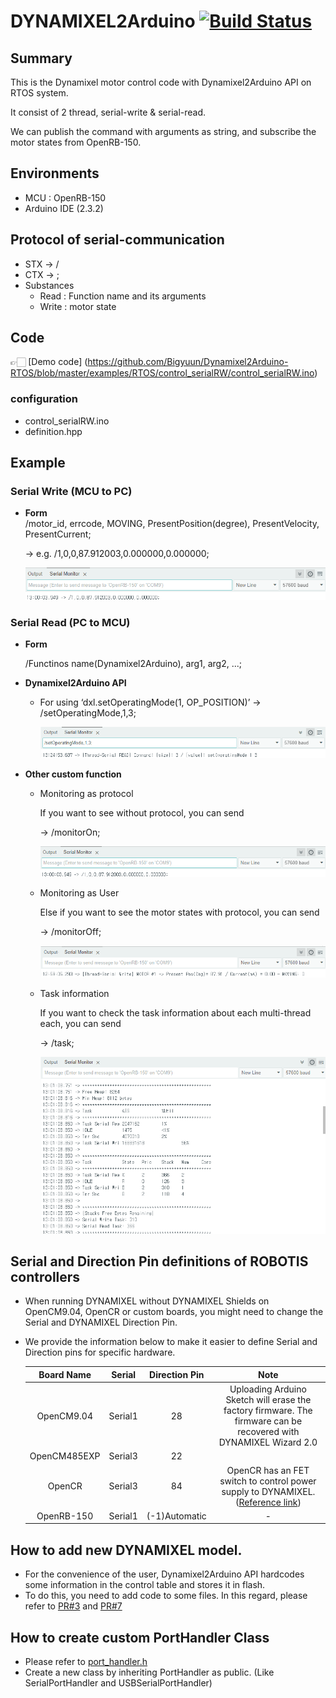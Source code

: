 # DYNAMIXEL2Arduino [![Build Status](https://github.com/ROBOTIS-GIT/Dynamixel2Arduino/workflows/dynamixel2arduino_ci/badge.svg)](https://github.com/ROBOTIS-GIT/Dynamixel2Arduino)


## Summary

This is the Dynamixel motor control code with Dynamixel2Arduino API on RTOS system.

It consist of 2 thread, serial-write & serial-read.

We can publish the command with arguments as string, and subscribe the motor states from OpenRB-150.

## Environments

- MCU : OpenRB-150
- Arduino IDE (2.3.2)

## Protocol of serial-communication

- STX → /
- CTX → ;
- Substances
    - Read : Function name and its arguments
    - Write : motor state

## Code
👉🏻 [Demo code] (https://github.com/Bigyuun/Dynamixel2Arduino-RTOS/blob/master/examples/RTOS/control_serialRW/control_serialRW.ino)

### configuration
- control_serialRW.ino
- definition.hpp


## Example
### Serial Write (MCU to PC)

- **Form**  
  /motor_id, errcode, MOVING, PresentPosition(degree), PresentVelocity, PresentCurrent;
  
  → e.g. /1,0,0,87.912003,0.000000,0.000000;
    
    ![Arduino Serial Monitor](./images/Untitled.png)
    

### Serial Read (PC to MCU)

- **Form**
  
  /Functinos name(Dynamixel2Arduino), arg1, arg2, ...;

- **Dynamixel2Arduino API**
    - For using ‘dxl.setOperatingMode(1, OP_POSITION)’
    → /setOperatingMode,1,3;
    
      ![Arduino Serial Monitor](./images/Untitled0.png)

- **Other custom function**
    - Monitoring as protocol
      
      If you want to see without protocol, you can send 
      
      → /monitorOn;
        
        ![Arduino Serial Monitor](./images/Untitled.png)
        
    - Monitoring as User
    
      Else if you want to see the motor states with protocol, you can send
      
      → /monitorOff;
        
        ![Arduino Serial Monitor](./images/Untitled1.png)
        
    - Task information
      
      If you want to check the task information about each multi-thread each, you can send
      
      → /task;
        
        ![Arduino Serial Monitor](./images/Untitled2.png)

## Serial and Direction Pin definitions of ROBOTIS controllers
 - When running DYNAMIXEL without DYNAMIXEL Shields on OpenCM9.04, OpenCR or custom boards, you might need to change the Serial and DYNAMIXEL Direction Pin.
 - We provide the information below to make it easier to define Serial and Direction pins for specific hardware.

    |Board Name|Serial|Direction Pin|Note|
    |:-:|:-:|:-:|:-:|
    |OpenCM9.04|Serial1|28|Uploading Arduino Sketch will erase the factory firmware. The firmware can be recovered with DYNAMIXEL Wizard 2.0|
    |OpenCM485EXP|Serial3|22||
    |OpenCR|Serial3|84|OpenCR has an FET switch to control power supply to DYNAMIXEL. ([Reference link](https://github.com/ROBOTIS-GIT/OpenCR/blob/master/arduino/opencr_arduino/opencr/libraries/DynamixelSDK/src/dynamixel_sdk/port_handler_arduino.cpp#L78))|
    |OpenRB-150|Serial1|(-1)Automatic|-|


## How to add new DYNAMIXEL model.
 - For the convenience of the user, Dynamixel2Arduino API hardcodes some information in the control table and stores it in flash.
 - To do this, you need to add code to some files. In this regard, please refer to [PR#3](https://github.com/ROBOTIS-GIT/Dynamixel2Arduino/pull/3) and [PR#7](https://github.com/ROBOTIS-GIT/Dynamixel2Arduino/pull/7)

## How to create custom PortHandler Class
 - Please refer to [port_handler.h](https://github.com/ROBOTIS-GIT/Dynamixel2Arduino/blob/master/src/utility/port_handler.h)
 - Create a new class by inheriting PortHandler as public. (Like SerialPortHandler and USBSerialPortHandler)
